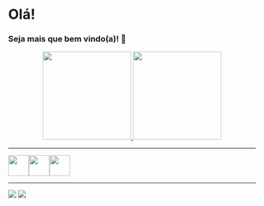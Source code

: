 # Olá! 
### Seja mais que bem vindo(a)! 👋

<div align="center">
  <a href="https://github.com/danielmjob">
  <img height="180em" src="https://github-readme-stats.vercel.app/api?username=danielmjob&show_icons=true&theme=dark&include_all_commits=true&count_private=true"/>
  <img height="180em" src="https://github-readme-stats.vercel.app/api/top-langs/?username=danielmjob&layout=compact&langs_count=7&theme=dark"/>
</div>
<hr>
<div align="left">
  <img src="https://cdn.jsdelivr.net/gh/devicons/devicon/icons/html5/html5-original.svg" height="42" width="42"/><img   src="https://cdn.jsdelivr.net/gh/devicons/devicon/icons/css3/css3-original.svg"  height="42" width="42" /><img src="https://cdn.jsdelivr.net/gh/devicons/devicon/icons/javascript/javascript-original.svg"  height="42" width="42"/>
  </div>      
 <hr>
<div align="left"> 
  <a href = "mailto:danielmarquesjob@gmail.com"><img src="https://img.shields.io/badge/-Gmail-%23333?style=for-the-badge&logo=gmail&logoColor=white" target="_blank"></a>  <a href="https://www.linkedin.com/in/daniel-marques-dos-santos-47478a242" target="_blank"><img src="https://img.shields.io/badge/-LinkedIn-%230077B5?style=for-the-badge&logo=linkedin&logoColor=white" target="_blank"></a> 
</div>

          

<!--
**danielmjob/danielmJob** is a ✨ _special_ ✨ repository because its `README.md` (this file) appears on your GitHub profile.

icones linguagens https://devicon.dev/

Here are some ideas to get you started:

- 🔭 I’m currently working on ...
- 🌱 I’m currently learning ...
- 👯 I’m looking to collaborate on ...
- 🤔 I’m looking for help with ...
- 💬 Ask me about ...
- 📫 How to reach me: ...
- 😄 Pronouns: ...
- ⚡ Fun fact: ...
-->
